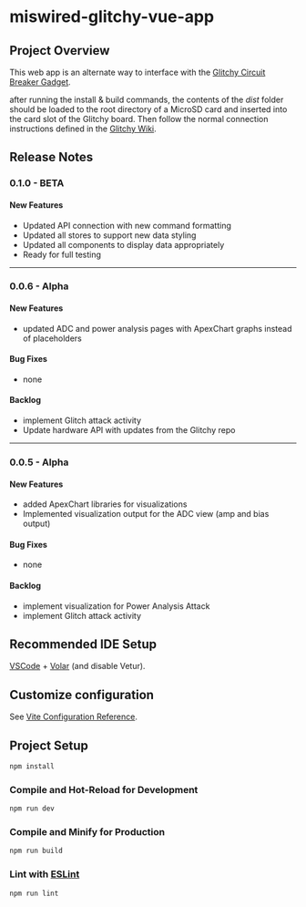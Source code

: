 # miswired-glitchy-vue-app

## Project Overview
This web app is an alternate way to interface with the [Glitchy Circuit Breaker Gadget](https://github.com/miswired/glitchy).

after running the install & build commands, the contents of the *dist* folder should be loaded to the root directory of a MicroSD card and inserted into the card slot of the Glitchy board. Then follow the normal connection instructions defined in the [Glitchy Wiki](https://github.com/miswired/glitchy/wiki/Guide-%E2%80%90-Quick-Start).

## Release Notes
### 0.1.0 - BETA
#### New Features
* Updated API connection with new command formatting
* Updated all stores to support new data styling
* Updated all components to display data appropriately
* Ready for full testing
  
------

### 0.0.6 - Alpha
#### New Features
* updated ADC and power analysis pages with ApexChart graphs instead of placeholders

#### Bug Fixes
* none

#### Backlog
* implement Glitch attack activity
* Update hardware API with updates from the Glitchy repo
  
-----
### 0.0.5 - Alpha
#### New Features
* added ApexChart libraries for visualizations
* Implemented visualization output for the ADC view (amp and bias output)

#### Bug Fixes
* none

#### Backlog
* implement visualization for Power Analysis Attack
* implement Glitch attack activity

## Recommended IDE Setup

[VSCode](https://code.visualstudio.com/) + [Volar](https://marketplace.visualstudio.com/items?itemName=Vue.volar) (and disable Vetur).

## Customize configuration

See [Vite Configuration Reference](https://vitejs.dev/config/).

## Project Setup

```sh
npm install
```

### Compile and Hot-Reload for Development

```sh
npm run dev
```

### Compile and Minify for Production

```sh
npm run build
```

### Lint with [ESLint](https://eslint.org/)

```sh
npm run lint
```
